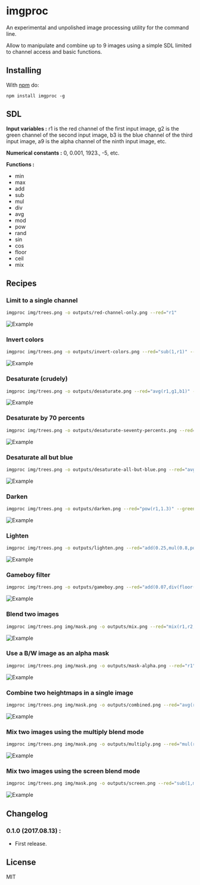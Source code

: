 # imgproc

An experimental and unpolished image processing utility for the command line.

Allow to manipulate and combine up to 9 images using a simple SDL limited to channel access and basic functions.

## Installing

With [npm](http://npmjs.org) do:

```
npm install imgproc -g
```

## SDL

**Input variables :** r1 is the red channel of the first input image, g2 is the green channel of the second input image, b3 is the blue channel of the third input image, a9 is the alpha channel of the ninth input image, etc.

**Numerical constants :** 0, 0.001, 1923., -5, etc.

**Functions :**

 * min
 * max
 * add
 * sub
 * mul
 * div
 * avg
 * mod
 * pow
 * rand
 * sin
 * cos
 * floor
 * ceil
 * mix

## Recipes

### Limit to a single channel

```sh
imgproc img/trees.png -o outputs/red-channel-only.png --red="r1"
```

![Example](/outputs/red-channel-only.png)

### Invert colors

```sh
imgproc img/trees.png -o outputs/invert-colors.png --red="sub(1,r1)" --green="sub(1,g1)" --blue="sub(1,b1)" --alpha="a1"
```

![Example](/outputs/invert-colors.png)

### Desaturate (crudely)

```sh
imgproc img/trees.png -o outputs/desaturate.png --red="avg(r1,g1,b1)" --green="avg(r1,g1,b1)" --blue="avg(r1,g1,b1)" --alpha="a1"
```

![Example](/outputs/desaturate.png)

### Desaturate by 70 percents

```sh
imgproc img/trees.png -o outputs/desaturate-seventy-percents.png --red="mix(r1,avg(r1,g1,b1),0.7)" --green="mix(g1,avg(r1,g1,b1),0.7)" --blue="mix(b1,avg(r1,g1,b1),0.7)" --alpha="a1"
```

![Example](/outputs/desaturate-seventy-percents.png)

### Desaturate all but blue

```sh
imgproc img/trees.png -o outputs/desaturate-all-but-blue.png --red="avg(r1,g1,b1)" --green="avg(r1,g1,b1)" --blue="max(b1,avg(r1,g1,b1))" --alpha="a1"
```

![Example](/outputs/desaturate-all-but-blue.png)

### Darken

```sh
imgproc img/trees.png -o outputs/darken.png --red="pow(r1,1.3)" --green="pow(g1,1.3)" --blue="pow(b1,1.3)" --alpha="a1"
```

![Example](/outputs/darken.png)

### Lighten

```sh
imgproc img/trees.png -o outputs/lighten.png --red="add(0.25,mul(0.8,pow(r1, 0.5)))" --green="add(0.25,mul(0.8,pow(g1, 0.5)))" --blue="add(0.25,mul(0.8,pow(b1, 0.4)))" --alpha="a1"
```

![Example](/outputs/lighten.png)

### Gameboy filter

```sh
imgproc img/trees.png -o outputs/gameboy.png --red="add(0.07,div(floor(mul(pow(avg(r1,g1,b1),0.7),4)),3.8))" --green="add(0.1,div(floor(mul(pow(avg(r1,g1,b1),0.7),4)),3.3))" --blue="add(0.02,div(floor(mul(pow(avg(r1,g1,b1),0.7),4)),3.8))" --alpha="a1"
```

![Example](/outputs/gameboy.png)

### Blend two images

```sh
imgproc img/trees.png img/mask.png -o outputs/mix.png --red="mix(r1,r2,0.5)" --green="mix(g1,g2,0.5)" --blue="mix(b1,b2,0.5)" --alpha="mix(a1,a2,0.5)"
```

![Example](/outputs/mix.png)

### Use a B/W image as an alpha mask

```sh
imgproc img/trees.png img/mask.png -o outputs/mask-alpha.png --red="r1" --green="g1" --blue="b1" --alpha="avg(r2,g2,b2)"
```

![Example](/outputs/mask-alpha.png)

### Combine two heightmaps in a single image

```sh
imgproc img/trees.png img/mask.png -o outputs/combined.png --red="avg(r1,g1,b1)" --green="avg(r2,g2,b2)" --blue="0.5" --alpha="1"
```

![Example](/outputs/combined.png)

### Mix two images using the multiply blend mode

```sh
imgproc img/trees.png img/mask.png -o outputs/multiply.png --red="mul(r1,r2)" --green="mul(g1,g2)" --blue="mul(b1,b2)" --alpha="avg(a1,a2)"
```

![Example](/outputs/multiply.png)

### Mix two images using the screen blend mode

```sh
imgproc img/trees.png img/mask.png -o outputs/screen.png --red="sub(1,mul(sub(1,r1),sub(1,r2)))" --green="sub(1,mul(sub(1,g1),sub(1,g2)))" --blue="sub(1,mul(sub(1,b1),sub(1,b2)))" --alpha="avg(a1,a2)"
```

![Example](/outputs/screen.png)

## Changelog

### 0.1.0 (2017.08.13) :

 * First release.

## License

MIT
